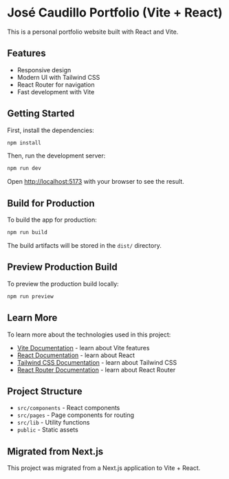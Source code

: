 # José Caudillo Portfolio (Vite + React)

This is a personal portfolio website built with React and Vite.

## Features

- Responsive design
- Modern UI with Tailwind CSS
- React Router for navigation
- Fast development with Vite

## Getting Started

First, install the dependencies:

```bash
npm install
```

Then, run the development server:

```bash
npm run dev
```

Open [http://localhost:5173](http://localhost:5173) with your browser to see the result.

## Build for Production

To build the app for production:

```bash
npm run build
```

The build artifacts will be stored in the `dist/` directory.

## Preview Production Build

To preview the production build locally:

```bash
npm run preview
```

## Learn More

To learn more about the technologies used in this project:

- [Vite Documentation](https://vitejs.dev/guide/) - learn about Vite features
- [React Documentation](https://react.dev/) - learn about React
- [Tailwind CSS Documentation](https://tailwindcss.com/docs) - learn about Tailwind CSS
- [React Router Documentation](https://reactrouter.com/en/main) - learn about React Router

## Project Structure

- `src/components` - React components
- `src/pages` - Page components for routing
- `src/lib` - Utility functions
- `public` - Static assets

## Migrated from Next.js

This project was migrated from a Next.js application to Vite + React. 